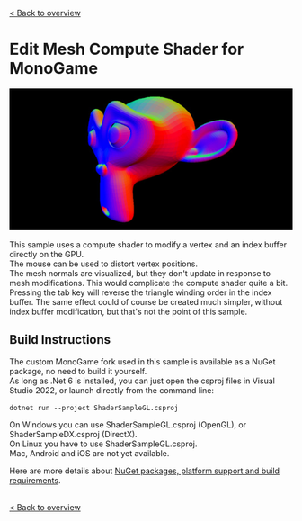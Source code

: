 [< Back to overview](https://github.com/cpt-max/MonoGame-Shader-Samples/tree/overview)

# Edit Mesh Compute Shader for MonoGame

![Screenshots](https://github.com/cpt-max/MonoGame-Shader-Samples/blob/overview/Screenshots/EditMesh.jpg?raw=true)

This sample uses a compute shader to modify a vertex and an index buffer directly on the GPU.<br>
The mouse can be used to distort vertex positions.<br>
The mesh normals are visualized, but they don't update in response to mesh modifications. This would complicate the compute shader quite a bit.<br>
Pressing the tab key will reverse the triangle winding order in the index buffer. The same effect could of course be created much simpler, without index buffer modification, but that's not the point of this sample.


## Build Instructions
The custom MonoGame fork used in this sample is available as a NuGet package, no need to build it yourself.<br>
As long as .Net 6 is installed, you can just open the csproj files in Visual Studio 2022, or launch directly from the command line:
```
dotnet run --project ShaderSampleGL.csproj
```
On Windows you can use ShaderSampleGL.csproj (OpenGL), or ShaderSampleDX.csproj (DirectX).<br>
On Linux you have to use ShaderSampleGL.csproj.<br>
Mac, Android and iOS are not yet available.

Here are more details about [NuGet packages, platform support and build requirements](https://github.com/cpt-max/Docs/blob/master/Build%20Requirements.md).
<br><br>

[< Back to overview](https://github.com/cpt-max/MonoGame-Shader-Samples/tree/overview)




